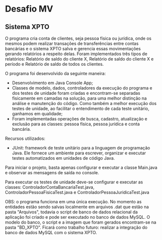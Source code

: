# Desafio MV
<h2> Sistema XPTO </h2>

O programa cria conta de clientes, seja pessoa física ou jurídica, onde os mesmos podem realizar transações de transferências entre contas bancárias e o sistema XPTO salva e gerencia essas movimentações gerando relatórios a respeito delas. Foram implementados três tipos de relatórios: Relatório de saldo do cliente X, Relatório de saldo do cliente X e período e Relatório de saldo de todos os clientes.

O programa foi desenvolvido da seguinte maneira:

* Desenvolvimento em Java Console App;
* Classes de modelo, dados, controladores da execução do programa e dos testes de unidade foram criadas e encontram-se separadas 
fisicamente em camadas na solução, para uma melhor distinção na análise e manutenção do código. Como também a melhor execução
dos testes de unidade, ao facilitar o entendimento de cada teste unitário, ganhamos em qualidade;
* Foram implementadas operações de busca, cadastro, atualização  e exclusão para as classes: pessoa física, pessoa jurídica e conta bancária.

Recursos utilizados:

* JUnit: framework de teste unitário para a linguagem de programação Java. Ele fornece um ambiente para escrever, organizar e executar testes automatizados em unidades de código Java.

Para iniciar o projeto, basta apenas configurar e executar a classe Main.java e observar as mensagens de saída no console.

Para executar os testes de unidade deve-se configurar e executar as classes: ControladorContaBancariaTest.java, ControladorPessoaFisicaTest.java e ControladorPessoaJuridicaTest.java

OBS: o programa funciona em uma única execução. No momento as entidades estão sendo salvas localmente em arquivos .dat que estão na pasta "Arquivos", todavia o script de banco de dados relacional da aplicação foi criado e pode ser executado no banco de dados MySQL. O modelo do banco, o script e a imagem que foram gerados encontram-se na pasta "BD_XPTO". Ficará como trabalho futuro: realizar a integração do banco de dados MySQL com o sistema XPTO.
